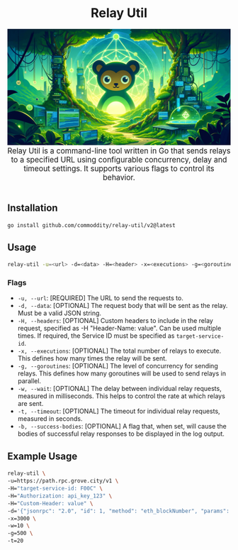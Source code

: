 <div align="center">
    <h1>Relay Util</h1>
    <img src=".github/relay-util.png" alt="Relay Util logo" width="600"/>
    <br/>
    <big>Relay Util is a command-line tool written in Go that sends relays to a specified URL using configurable concurrency, delay and timeout settings.</big>
    <big>It supports various flags to control its behavior.</big>
</div>
<br/>

## Installation

```bash
go install github.com/commoddity/relay-util/v2@latest
```

## Usage

```bash
relay-util -u=<url> -d=<data> -H=<header> -x=<executions> -g=<goroutines> -w=<wait> -t=<timeout> [-b] 
```

### Flags

- `-u, --url`: [REQUIRED] The URL to send the requests to.
- `-d, --data`: [OPTIONAL] The request body that will be sent as the relay. Must be a valid JSON string.
- `-H, --headers`: [OPTIONAL] Custom headers to include in the relay request, specified as -H "Header-Name: value". Can be used multiple times. If required, the Service ID must be specified as `target-service-id`.
- `-x, --executions`: [OPTIONAL] The total number of relays to execute. This defines how many times the relay will be sent.
- `-g, --goroutines`: [OPTIONAL] The level of concurrency for sending relays. This defines how many goroutines will be used to send relays in parallel.
- `-w, --wait`: [OPTIONAL] The delay between individual relay requests, measured in milliseconds. This helps to control the rate at which relays are sent.
- `-t, --timeout`: [OPTIONAL] The timeout for individual relay requests, measured in seconds.
- `-b, --success-bodies`: [OPTIONAL] A flag that, when set, will cause the bodies of successful relay responses to be displayed in the log output.

## Example Usage

```bash
relay-util \
-u=https://path.rpc.grove.city/v1 \
-H="target-service-id: F00C" \
-H="Authorization: api_key_123" \
-H="Custom-Header: value" \
-d='{"jsonrpc": "2.0", "id": 1, "method": "eth_blockNumber", "params": []}' \
-x=3000 \
-w=10 \
-g=500 \
-t=20
```
